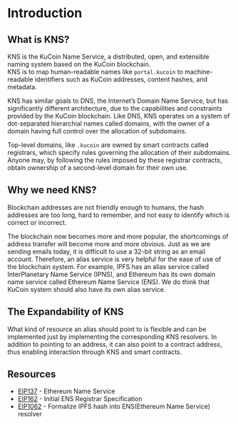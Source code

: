 # Introduction

## What is KNS?
KNS is the KuCoin Name Service, a distributed, open, and extensible naming system based on the KuCoin blockchain.  
KNS is to map human-readable names like `portal.kucoin` to machine-readable identifiers such as KuCoin addresses, content hashes, and metadata.

KNS has similar goals to DNS, the Internet’s Domain Name Service, but has significantly different architecture, due to the capabilities and constraints provided by the KuCoin blockchain. Like DNS, KNS operates on a system of dot-separated hierarchial names called domains, with the owner of a domain having full control over the allocation of subdomains.

Top-level domains, like `.kucoin` are owned by smart contracts called registrars, which specify rules governing the allocation of their subdomains. Anyone may, by following the rules imposed by these registrar contracts, obtain ownership of a second-level domain for their own use.

## Why we need KNS?
Blockchain addresses are not friendly enough to humans, the hash addresses are too long, hard to remember, and not easy to identify which is correct or incorrect.  

The blockchain now becomes more and more popular, the shortcomings of address transfer will become more and more obvious. Just as we are sending emails today, it is difficult to use a 32-bit string as an email account. Therefore, an alias service is very helpful for the ease of use of the blockchain system. For example, IPFS has an alias service called InterPlanetary Name Service (IPNS), and Ethereum has its own domain name service called Ethereum Name Service (ENS). We do think that KuCoin system should also have its own alias service.

## The Expandability of KNS
What kind of resource an alias should point to is flexible and can be implemented just by implementing the corresponding KNS resolvers. In addition to pointing to an address, it can also point to a contract address, thus enabling interaction through KNS and smart contracts.

## Resources
- [EIP137](https://github.com/ethereum/EIPs/blob/master/EIPS/eip-137.md) - Ethereum Name Service
- [EIP162](https://github.com/ethereum/EIPs/blob/master/EIPS/eip-162.md) - Initial ENS Registrar Specification
- [EIP1062](https://github.com/ethereum/EIPs/blob/master/EIPS/eip-1062.md) - Formalize IPFS hash into ENS(Ethereum Name Service) resolver
